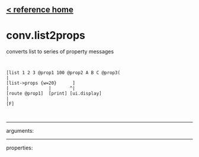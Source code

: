 [< reference home](ceammc_lib.html)
---

# conv.list2props


converts list to series of property messages

```


[list 1 2 3 @prop1 100 @prop2 A B C @prop3(
|
[list->props {w=20}      ]
|               |       ^|
[route @prop1]  [print] [ui.display]
|
[F]

            
```

---
arguments:


---
properties:


